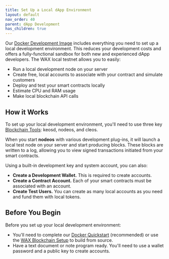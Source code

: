```yaml
---
title: Set Up a Local dApp Environment
layout: default
nav_order: 40
parent: dApp Development
has_children: true
---
```


Our [Docker Development Image](/wax-docs/dev-docs/docker_qstart) includes everything you need to set up a local development environment. This reduces your development costs and offers a fully-functional sandbox for both new and experienced dApp developers. The WAX local testnet allows you to easily:

- Run a local development node on your server
- Create free, local accounts to associate with your contract and simulate customers
- Deploy and test your smart contracts locally
- Estimate CPU and RAM usage
- Make local blockchain API calls 

## How it Works

To set up your local development environment, you'll need to use three key [Blockchain Tools](/wax-docs/dev-docs/blockchain_tools): keosd, nodeos, and cleos.

<!--To get started, you'll need to use three key tools included in the [WAX Blockchain Setup](/wax-docs/dev-docs/blockchain_setup):

- **nodeos:** This is the core WAX node daemon, used to run a local node on your server. **nodeos** can be configured with various plug-ins and options.
- **keosd:** Used to store private keys. This program is automatically started when you initiate **cleos** commands and can start several instances on your local server.
- **cleos:** Used to interact with your local blockchain and manage local wallets and accounts. -->

When you start **nodeos** with various development plug-ins, it will launch a local test node on your server and start producing blocks. These blocks are written to a log, allowing you to view signed transactions initiated from your smart contracts. 

Using a built-in development key and system account, you can also: 

- **Create a Development Wallet.** This is required to create accounts.
- **Create a Contract Account.** Each of your smart contracts must be associated with an account.
- **Create Test Users.** You can create as many local accounts as you need and fund them with local tokens.

## Before You Begin

Before you set up your local development environment:

- You'll need to complete our [Docker Quickstart](/wax-docs/dev-docs/docker_qstart) (recommended) or use the [WAX Blockchain Setup](/wax-docs/dev-docs/blockchain_setup) to build from source.
- Have a text document or note program ready. You'll need to use a wallet password and a public key to create accounts. 

